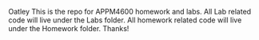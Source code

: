 Oatley
This is the repo for APPM4600 homework and labs.
All Lab related code will live under the Labs folder. 
All homework related code will live under the Homework folder. 
Thanks!
